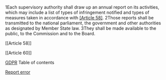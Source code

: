 
1Each supervisory authority shall draw up an annual report on its activities, which may include a list of types of infringement notified and types of measures taken in accordance with [[Article 58]](2). 2Those reports shall be transmitted to the national parliament, the government and other authorities as designated by Member State law. 3They shall be made available to the public, to the Commission and to the Board.




[[Article 58]]


[[Article 60]]



[GDPR](https://gdpr-info.eu)
Table of contents


[Report error](https://gdpr-info.eu/gf/?TB_iframe=true&height=306 "Your message")

